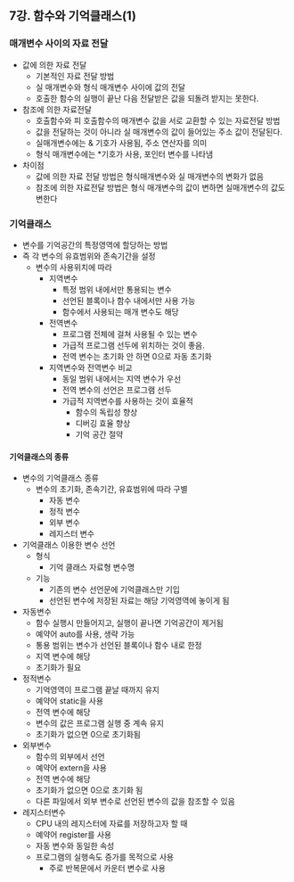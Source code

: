 ## 7강. 함수와 기억클래스(1)

### 매개변수 사이의 자료 전달

- 값에 의한 자료 전달
  - 기본적인 자료 전달 방법
  - 실 매개변수와 형식 매개변수 사이에 값의 전달
  - 호출한 함수의 실행이 끝난 다음 전달받은 값을 되돌려 받지는 못한다.
- 참조에 의한 자료전달
  - 호출함수와 피 호출함수의 매개변수 값을 서로 교환할 수 있는 자료전달 방법
  - 값을 전달하는 것이 아니라 실 매개변수의 값이 들어있는 주소 값이 전달된다.
  - 실매개변수에는 & 기호가 사용됨, 주소 연산자를 의미
  - 형식 매개변수에는 *기호가 사용, 포인터 변수를 나타냄
- 차이점
  - 값에 의한 자료 전달 방법은 형식매개변수와 실 매개변수의 변화가 없음
  - 참조에 의한 자료전달 방법은 형식 매개변수의 값이 변하면 실매개변수의 값도 변한다

### 기억클래스

- 변수를 기억공간의 특정영역에 할당하는 방법
- 즉 각 변수의 유효범위와 존속기간을 설정
  - 변수의 사용위치에 따라
    - 지역변수
      - 특정 범위 내에서만 통용되는 변수
      - 선언된 블록이나 함수 내에서만 사용 가능
      - 함수에서 사용되는 매개 변수도 해당
    - 전역변수
      - 프로그램 전체에 걸쳐 사용될 수 있는 변수
      - 가급적 프로그램 선두에 위치하는 것이 좋음.
      - 전역 변수는 초기화 안 하면 0으로 자동 초기화
    - 지역변수와 전역변수 비교
      - 동일 범위 내에서는 지역 변수가 우선
      - 전역 변수의 선언은 프로그램 선두
      - 가급적 지역변수를 사용하는 것이 효율적
        - 함수의 독립성 향상
        - 디버깅 효율 향상
        - 기억 공간 절약

#### 기억클래스의 종류

- 변수의 기억클래스 종류
  - 변수의 초기화, 존속기간, 유효범위에 따라 구별
    - 자동 변수
    - 정적 변수
    - 외부 변수
    - 레지스터 변수
- 기억클래스 이용한 변수 선언
  - 형식
    - 기억 클래스 자료형 변수명
  - 기능
    - 기존의 변수 선언문에 기억클래스만 기입
    - 선언된 변수에 저장된 자료는 해당 기억영역에 놓이게 됨
- 자동변수
  - 함수 실행시 만들어지고, 실행이 끝나면 기억공간이 제거됨
  - 예약어 auto를 사용, 생략 가능
  - 통용 범위는 변수가 선언된 블록이나 함수 내로 한정
  - 지역 변수에 해당
  - 초기화가 필요
- 정적변수
  - 기억영역이 프로그램 끝날 때까지 유지
  - 예약어 static을 사용
  - 전역 변수에 해당
  - 변수의 값은 프로그램 실행 중 계속 유지
  - 초기화가 없으면 0으로 초기화됨
- 외부변수
  - 함수의 외부에서 선언
  - 예약어 extern을 사용
  - 전역 변수에 해당
  - 초기화가 없으면 0으로 초기화 됨
  - 다른 파일에서 외부 변수로 선언된 변수의 값을 참조할 수 있음
- 레지스터변수
  - CPU 내의 레지스터에 자료를 저장하고자 할 때
  - 예약어 register를 사용
  - 자동 변수와 동일한 속성
  - 프로그램의 실행속도 증가를 목적으로 사용
    - 주로 반복문에서 카운터 변수로 사용
